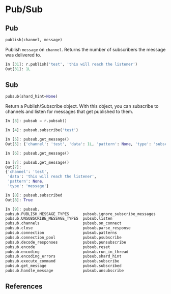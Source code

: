# Pub/Sub

## Pub

```python
publish(channel, message)
```

Publish `message` on `channel`. Returns the number of subscribers the message was delivered to.

```python
In [31]: r.publish('test', 'this will reach the listener')
Out[31]: 1L
```

## Sub

```python
pubsub(shard_hint=None)
```

Return a Publish/Subscribe object. With this object, you can subscribe to channels and listen for messages that get published to them.

```python
In [3]: pubsub = r.pubsub()

In [4]: pubsub.subscribe('test')

In [5]: pubsub.get_message()
Out[5]: {'channel': 'test', 'data': 1L, 'pattern': None, 'type': 'subscribe'}

In [6]: pubsub.get_message()

In [7]: pubsub.get_message()
Out[7]:
{'channel': 'test',
 'data': 'this will reach the listener',
 'pattern': None,
 'type': 'message'}

In [8]: pubsub.subscribed
Out[8]: True

In [9]: pubsub.
pubsub.PUBLISH_MESSAGE_TYPES      pubsub.ignore_subscribe_messages
pubsub.UNSUBSCRIBE_MESSAGE_TYPES  pubsub.listen
pubsub.channels                   pubsub.on_connect
pubsub.close                      pubsub.parse_response
pubsub.connection                 pubsub.patterns
pubsub.connection_pool            pubsub.psubscribe
pubsub.decode_responses           pubsub.punsubscribe
pubsub.encode                     pubsub.reset
pubsub.encoding                   pubsub.run_in_thread
pubsub.encoding_errors            pubsub.shard_hint
pubsub.execute_command            pubsub.subscribe
pubsub.get_message                pubsub.subscribed
pubsub.handle_message             pubsub.unsubscribe​
```

## References